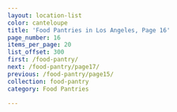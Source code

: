 ```yaml
---
layout: location-list
color: canteloupe
title: 'Food Pantries in Los Angeles, Page 16'
page_number: 16
items_per_page: 20
list_offset: 300
first: /food-pantry/
next: /food-pantry/page17/
previous: /food-pantry/page15/
collection: food-pantry
category: Food Pantries

---
```

